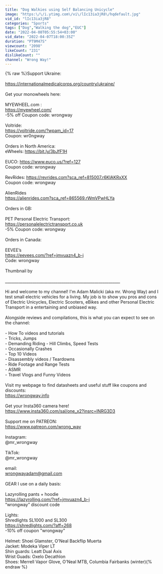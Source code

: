 ```yaml
---
title: "Dog Walkies using Self Balancing Unicycle"
image: "https:\/\/i.ytimg.com\/vi\/lIc13ia3jR8\/hqdefault.jpg"
vid_id: "lIc13ia3jR8"
categories: "Sports"
tags: ["Dog","Walking the dog","EUC"]
date: "2022-04-08T05:55:54+03:00"
vid_date: "2022-04-07T18:00:35Z"
duration: "PT9M47S"
viewcount: "2098"
likeCount: "231"
dislikeCount: ""
channel: "Wrong Way!"
---
```

{% raw %}Support Ukraine:<br /><br /><a rel="nofollow" target="blank" href="https://internationalmedicalcorps.org/country/ukraine/">https://internationalmedicalcorps.org/country/ukraine/</a><br /><br />Get your monowheels here:<br /><br />MYEWHEEL.com :<br /><a rel="nofollow" target="blank" href="https://myewheel.com/">https://myewheel.com/</a><br />-5% off Coupon code: wrongway<br /><br />Voltride:<br /><a rel="nofollow" target="blank" href="https://voltride.com/?wpam_id=17">https://voltride.com/?wpam_id=17</a><br />Coupon: wr0ngway<br /><br />Orders in North America:<br />eWheels: <a rel="nofollow" target="blank" href="https://bit.ly/3bJfF1H">https://bit.ly/3bJfF1H</a><br /><br />EUCO: <a rel="nofollow" target="blank" href="https://www.euco.us/?ref=127">https://www.euco.us/?ref=127</a><br />Coupon code: wrongway<br /><br />RevRides: <a rel="nofollow" target="blank" href="https://revrides.com?sca_ref=815007.r6KlAKRxXX">https://revrides.com?sca_ref=815007.r6KlAKRxXX</a><br />Coupon code: wrongway<br /><br />AlienRides<br /><a rel="nofollow" target="blank" href="https://alienrides.com?sca_ref=865569.rWmVPwHLYa">https://alienrides.com?sca_ref=865569.rWmVPwHLYa</a><br /><br />Orders in GB:<br /><br />PET Personal Electric Transport:<br /><a rel="nofollow" target="blank" href="https://personalelectrictransport.co.uk">https://personalelectrictransport.co.uk</a><br />-5% Coupon code: wrongway<br /><br />Orders in Canada:<br /><br />EEVEE’s<br /><a rel="nofollow" target="blank" href="https://eevees.com/?ref=jmvuazn4_b-j">https://eevees.com/?ref=jmvuazn4_b-j</a><br />Code: wrongway<br /><br />Thumbnail by  <br /><br />___________________________________________________________<br /><br />Hi and welcome to my channel! I'm Adam Malicki (aka mr. Wrong Way) and I test small electric vehicles for a living. My job is to show you pros and cons of Electric Unicycles, Electric Scooters, eBikes and other Personal Electric Transport in a entertaining and unbiased way.<br /><br />Alongside reviews and compilations, this is what you can expect to see on the channel:<br /><br />- How To videos and tutorials<br />- Tricks, Jumps<br />- Demanding Riding - Hill Climbs, Speed Tests<br />- Occasionally Crashes<br />- Top 10 Videos<br />- Disassembly videos / Teardowns <br />- Ride Footage and Range Tests<br />- ASMR<br />- Travel Vlogs and Funny Videos<br /><br />Visit my webpage to find datasheets and useful stuff like coupons and discounts:<br /><a rel="nofollow" target="blank" href="https://wrongway.info">https://wrongway.info</a><br /><br />Get your Insta360 camera here!<br /><a rel="nofollow" target="blank" href="https://www.insta360.com/sal/one_x2?insrc=INRG3D3">https://www.insta360.com/sal/one_x2?insrc=INRG3D3</a><br /><br />Support me on PATREON:<br /><a rel="nofollow" target="blank" href="https://www.patreon.com/wrong_way">https://www.patreon.com/wrong_way</a><br /><br />Instagram:<br />@mr_wrongway<br /><br />TikTok:<br />@mr_wrongway<br /><br />email:<br />wrongwayadam@gmail.com<br /><br />GEAR I use on a daily basis:<br /><br />Lazyrolling pants + hoodie<br /><a rel="nofollow" target="blank" href="https://lazyrolling.com/?ref=jmvuazn4_b-j">https://lazyrolling.com/?ref=jmvuazn4_b-j</a><br />“wrongway” discount code <br /><br />Lights:<br />Shredlights SL1000 and SL300<br /><a rel="nofollow" target="blank" href="https://shredlights.com/?aff=268">https://shredlights.com/?aff=268</a><br />-10% off coupon &quot;wrongway&quot;<br /><br />Helmet: Shoei Glamster, O'Neal Backflip Muerta <br />Jacket: Modeka Viper LT<br />Shin guards: Leatt Dual Axis<br />Wrist Guads: Oxelo Decathlon<br />Shoes: Merrell Vapor Glove, O'Neal MTB, Columbia Fairbanks (winter){% endraw %}
